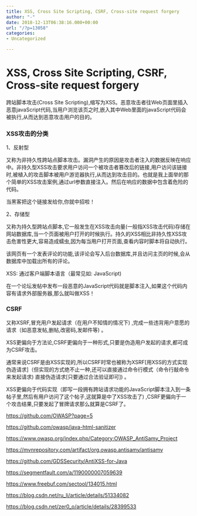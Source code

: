 ```yaml
---
title: XSS, Cross Site Scripting, CSRF, Cross-site request forgery
author: "-"
date: 2018-12-13T06:38:16.000+00:00
url: "/?p=13058"
categories:
- Uncategorized

---
```

# XSS, Cross Site Scripting, CSRF, Cross-site request forgery
跨站脚本攻击(Cross Site Scripting),缩写为XSS。恶意攻击者往Web页面里插入恶意javaScript代码,当用户浏览该页之时,嵌入其中Web里面的javaScript代码会被执行,从而达到恶意攻击用户的目的。

### XSS攻击的分类

1、反射型

又称为非持久性跨站点脚本攻击。漏洞产生的原因是攻击者注入的数据反映在响应中。非持久型XSS攻击要求用户访问一个被攻击者篡改后的链接,用户访问该链接时,被植入的攻击脚本被用户游览器执行,从而达到攻击目的。也就是我上面举的那个简单的XSS攻击案例,通过url参数直接注入。然后在响应的数据中包含着危险的代码。

当黑客把这个链接发给你,你就中招啦！

2、存储型

又称为持久型跨站点脚本,它一般发生在XSS攻击向量(一般指XSS攻击代码)存储在网站数据库,当一个页面被用户打开的时候执行。持久的XSS相比非持久性XSS攻击危害性更大,容易造成蠕虫,因为每当用户打开页面,查看内容时脚本将自动执行。

该网页有一个发表评论的功能,该评论会写入后台数据库,并且访问主页的时候,会从数据库中加载出所有的评论。

XSS:  通过客户端脚本语言（最常见如: JavaScript) 

在一个论坛发帖中发布一段恶意的JavaScript代码就是脚本注入,如果这个代码内容有请求外部服务器,那么就叫做XSS！

### CSRF

又称XSRF,冒充用户发起请求（在用户不知情的情况下) ,完成一些违背用户意愿的请求（如恶意发帖,删帖,改密码,发邮件等) 。

XSS更偏向于方法论,CSRF更偏向于一种形式,只要是伪造用户发起的请求,都可成为CSRF攻击。

通常来说CSRF是由XSS实现的,所以CSRF时常也被称为XSRF[用XSS的方式实现伪造请求]（但实现的方式绝不止一种,还可以直接通过命令行模式（命令行敲命令来发起请求) 直接伪造请求[只要通过合法验证即可]) 。

XSS更偏向于代码实现（即写一段拥有跨站请求功能的JavaScript脚本注入到一条帖子里,然后有用户访问了这个帖子,这就算是中了XSS攻击了) ,CSRF更偏向于一个攻击结果,只要发起了冒牌请求那么就算是CSRF了。

https://github.com/OWASP?page=5

https://github.com/owasp/java-html-sanitizer

https://www.owasp.org/index.php/Category:OWASP_AntiSamy_Project

https://mvnrepository.com/artifact/org.owasp.antisamy/antisamy

https://github.com/GDSSecurity/AntiXSS-for-Java

https://segmentfault.com/a/1190000007059639

https://www.freebuf.com/sectool/134015.html

https://blog.csdn.net/ru_li/article/details/51334082

https://blog.csdn.net/zer0_o/article/details/28399533